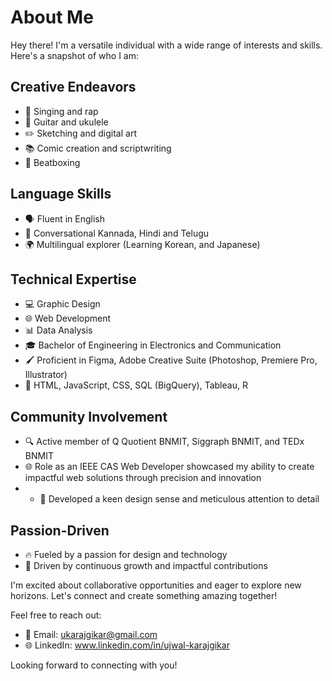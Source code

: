 # About Me

Hey there! I'm a versatile individual with a wide range of interests and skills. Here's a snapshot of who I am:

## Creative Endeavors
- 🎤 Singing and rap
- 🎸 Guitar and ukulele
- ✏️ Sketching and digital art
- 📚 Comic creation and scriptwriting
- 🎤 Beatboxing

## Language Skills
- 🗣️ Fluent in English
- 🎤 Conversational Kannada, Hindi and Telugu
- 🌍 Multilingual explorer (Learning Korean, and Japanese)

## Technical Expertise
- 💻 Graphic Design
- 🌐 Web Development
- 📊 Data Analysis
- 🎓 Bachelor of Engineering in Electronics and Communication
- 🖌️ Proficient in Figma, Adobe Creative Suite (Photoshop, Premiere Pro, Illustrator)
- 💾 HTML, JavaScript, CSS, SQL (BigQuery), Tableau, R

## Community Involvement
- 🔍 Active member of Q Quotient BNMIT, Siggraph BNMIT, and TEDx BNMIT
- 🌐 Role as an IEEE CAS Web Developer showcased my ability to create impactful web solutions through precision and innovation
- - 🌟 Developed a keen design sense and meticulous attention to detail

## Passion-Driven
- 🔥 Fueled by a passion for design and technology
- 🚀 Driven by continuous growth and impactful contributions

I'm excited about collaborative opportunities and eager to explore new horizons. Let's connect and create something amazing together!

Feel free to reach out:
- 📧 Email: ukarajgikar@gmail.com
- 🌐 LinkedIn: www.linkedin.com/in/ujwal-karajgikar

Looking forward to connecting with you!
